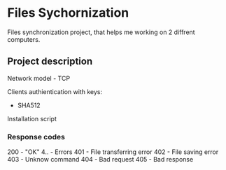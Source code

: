 # Files Sychornization
Files synchronization project, that helps me working on 2 diffrent computers.

## Project description
Network model - TCP

Clients authientication with keys:
- SHA512

Installation script

### Response codes
200 - "OK"
4.. - Errors
    401 - File transferring error
    402 - File saving error
    403 - Unknow command
    404 - Bad request
    405 - Bad response
